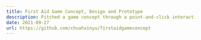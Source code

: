 ```yaml
---
title: First Aid Game Concept, Design and Prototype
description: Pitched a game concept through a point‑and‑click interactive website, informing the user about the game as well as highlighting the importance of first aid. Constructed a prototype of the game with custom 3D modelled objects and interactable elements.
date: 2021-09-27
url: https://github.com/chuahxinyu/firstaidgameconcept
---
```

